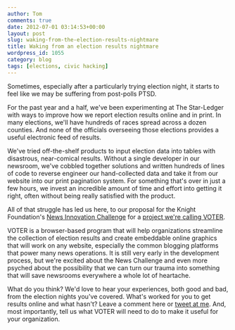 ```yaml
---
author: Tom
comments: true
date: 2012-07-01 03:14:53+00:00
layout: post
slug: waking-from-the-election-results-nightmare
title: Waking from an election results nightmare
wordpress_id: 1055
category: blog
tags: [elections, civic hacking]
---
```


Sometimes, especially after a particularly trying election night, it starts to feel like we may be suffering from post-polls PTSD.

For the past year and a half, we've been experimenting at The Star-Ledger with ways to improve how we report election results online and in print. In many elections, we'll have hundreds of races spread across a dozen counties. And none of the officials overseeing those elections provides a useful electronic feed of results.

We've tried off-the-shelf products to input election data into tables with disastrous, near-comical results. Without a single developer in our newsroom, we've cobbled together solutions and written hundreds of lines of code to reverse engineer our hand-collected data and take it from our website into our print pagination system. For something that's over in just a few hours, we invest an incredible amount of time and effort into getting it right, often without being really satisfied with the product.

All of that struggle has led us here, to our proposal for the Knight Foundation's [News Innovation Challenge](http://www.newschallenge.org) for a [project we're calling VOTER](http://tommeagher.tumblr.com/post/25573223080/knight-news-challenge-round-2-voter-the-versatile). 

VOTER is a browser-based program that will help organizations streamline the collection of election results and create embeddable online graphics that will work on any website, especially the common blogging platforms that power many news operations. It is still very early in the development process, but we're excited about the News Challenge and even more psyched about the possibility that we can turn our trauma into something that will save newsrooms everywhere a whole lot of heartache.

What do you think? We'd love to hear your experiences, both good and bad, from the election nights you've covered. What's worked for you to get results online and what hasn't? Leave a comment here or [tweet at me](http://www.twitter.com/ultracasual). And, most importantly, tell us what VOTER will need to do to make it useful for your organization.
